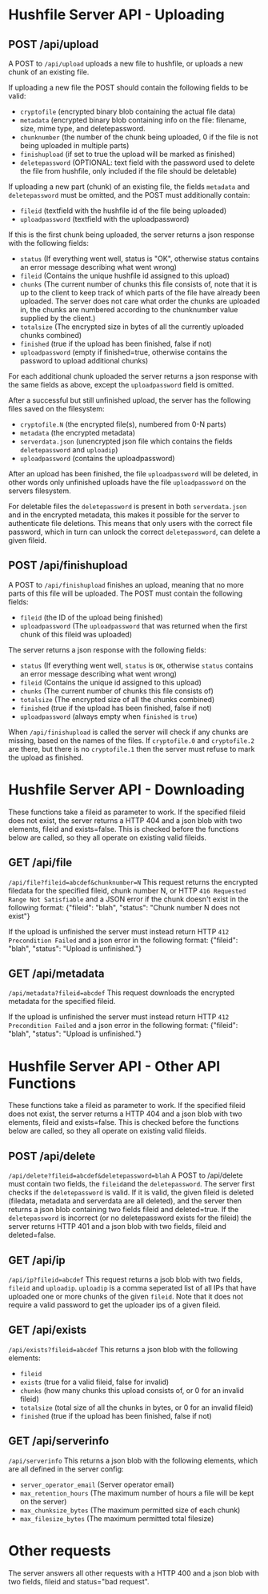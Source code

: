 Hushfile Server API - Uploading
================================

POST /api/upload
-----------------
A POST to `/api/upload` uploads a new file to hushfile, or uploads a new chunk of an existing file. 

If uploading a new file the POST should contain the following fields to be valid:
- `cryptofile` (encrypted binary blob containing the actual file data)
- `metadata` (encrypted binary blob containing info on the file: filename, size, mime type, and deletepassword.
- `chunknumber` (the number of the chunk being uploaded, 0 if the file is not being uploaded in multiple parts)
- `finishupload` (if set to true the upload will be marked as finished)
- `deletepassword` (OPTIONAL: text field with the password used to delete the file from hushfile, only included if the file should be deletable)

If uploading a new part (chunk) of an existing file, the fields `metadata` and `deletepassword` must be omitted, and the POST must additionally contain:
- `fileid` (textfield with the hushfile id of the file being uploaded)
- `uploadpassword` (textfield with the uploadpassword)

If this is the first chunk being uploaded, the server returns a json response with the following fields: 
- `status` (If everything went well, status is "OK", otherwise status contains an error message describing what went wrong)
- `fileid` (Contains the unique hushfile id assigned to this upload)
- `chunks` (The current number of chunks this file consists of, note that it is up to the client to keep track of which parts of the file have already been uploaded. The server does not care what order the chunks are uploaded in, the chunks are numbered according to the chunknumber value supplied by the client.)
- `totalsize` (The encrypted size in bytes of all the currently uploaded chunks combined)
- `finished` (true if the upload has been finished, false if not)
- `uploadpassword` (empty if finished=true, otherwise contains the password to upload additional chunks)

For each additional chunk uploaded the server returns a json response with the same fields as above, except the `uploadpassword` field is omitted.

After a successful but still unfinished upload, the server has the following files saved on the filesystem:
- `cryptofile.N` (the encrypted file(s), numbered from 0-N parts)
- `metadata` (the encrypted metadata)
- `serverdata.json` (unencrypted json file which contains the fields `deletepassword` and `uploadip`)
- `uploadpassword` (contains the uploadpassword)

After an upload has been finished, the file `uploadpassword` will be deleted, in other words only unfinished uploads have the file `uploadpassword` on the servers filesystem.

For deletable files the `deletepassword` is present in both `serverdata.json` and in the encrypted metadata, this makes it possible for the server to authenticate file deletions. This means that only users with the correct file password, which in turn can unlock the correct `deletepassword`, can delete a given fileid.


POST /api/finishupload
-------------------------
A POST to `/api/finishupload` finishes an upload, meaning that no more parts of this file will be uploaded. The POST must contain the following fields:
- `fileid` (the ID of the upload being finished)
- `uploadpassword` (The `uploadpassword` that was returned when the first chunk of this fileid was uploaded)

The server returns a json response with the following fields: 
- `status` (If everything went well, `status` is `OK`, otherwise `status` contains an error message describing what went wrong)
- `fileid` (Contains the unique id assigned to this upload) 
- `chunks` (The current number of chunks this file consists of)
- `totalsize` (The encrypted size of all the chunks combined)
- `finished` (true if the upload has been finished, false if not)
- `uploadpassword` (always empty when `finished` is `true`)

When `/api/finishupload` is called the server will check if any chunks are missing, based on the names of the files. If `cryptofile.0` and `cryptofile.2` are there, but there is no `cryptofile.1` then the server must refuse to mark the upload as finished.

Hushfile Server API - Downloading
===============================
These functions take a fileid as parameter to work. If the specified fileid does not exist, the server returns a HTTP 404 and a json blob with two elements, fileid and exists=false. This is checked before the functions below are called, so they all operate on existing valid fileids.

GET /api/file
--------------
`/api/file?fileid=abcdef&chunknumber=N` This request returns the encrypted filedata for the specified fileid, chunk number N, or HTTP <code>416 Requested Range Not Satisfiable</code> and a JSON error if the chunk doesn't exist in the following format: {"fileid": "blah", "status": "Chunk number N does not exist"}

If the upload is unfinished the server must instead return HTTP <code>412 Precondition Failed</code> and a json error in the following format: {"fileid": "blah", "status": "Upload is unfinished."}

GET /api/metadata
----------------------
`/api/metadata?fileid=abcdef` This request downloads the encrypted metadata for the specified fileid.

If the upload is unfinished the server must instead return HTTP <code>412 Precondition Failed</code> and a json error in the following format: {"fileid": "blah", "status": "Upload is unfinished."}

Hushfile Server API - Other API Functions
======================================
These functions take a fileid as parameter to work. If the specified fileid does not exist, the server returns a HTTP 404 and a json blob with two elements, fileid and exists=false. This is checked before the functions below are called, so they all operate on existing valid fileids.

POST /api/delete
-----------------
`/api/delete?fileid=abcdef&deletepassword=blah`
A POST to /api/delete must contain two fields, the `fileid`and the `deletepassword`. The server first checks if the `deletepassword` is valid. If it is valid, the given fileid is deleted (filedata, metadata and serverdata are all deleted), and the server then returns a json blob containing two fields fileid and deleted=true. If the `deletepassword` is incorrect (or no deletepassword exists for the fileid) the server returns HTTP 401 and a json blob with two fields, fileid and deleted=false.

GET /api/ip
-------------
`/api/ip?fileid=abcdef`
This request returns a jsob blob with two fields, `fileid` and `uploadip`. `uploadip` is a comma seperated list of all IPs that have uploaded one or more chunks of the given `fileid`. Note that it does not require a valid password to get the uploader ips of a given fileid.

GET /api/exists
----------------
`/api/exists?fileid=abcdef` This returns a json blob with the following elements:
- `fileid`
- `exists` (true for a valid fileid, false for invalid)
- `chunks` (how many chunks this upload consists of, or 0 for an invalid fileid)
- `totalsize` (total size of all the chunks in bytes, or 0 for an invalid fileid)
- `finished` (true if the upload has been finished, false if not)


GET /api/serverinfo
---------------------
`/api/serverinfo` This returns a json blob with the following elements, which are all defined in the server config:
- `server_operator_email` (Server operator email)
- `max_retention_hours` (The maximum number of hours a file will be kept on the server)
- `max_chunksize_bytes` (The maximum permitted size of each chunk)
- `max_filesize_bytes` (The maximum permitted total filesize)

Other requests
===============
The server answers all other requests with a HTTP 400 and a json blob with two fields, fileid and status="bad request".
